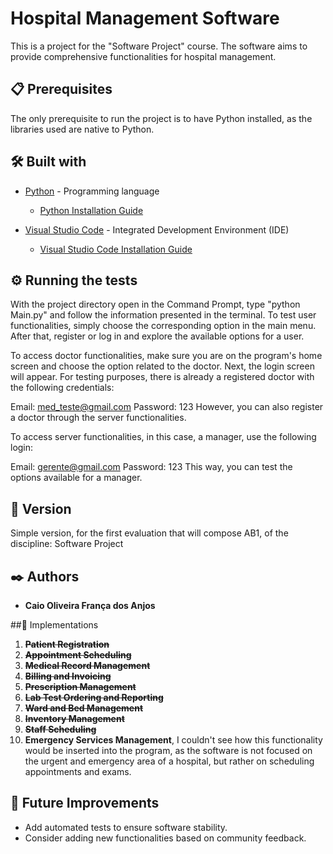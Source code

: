 # Hospital Management Software

This is a project for the "Software Project" course. The software aims to provide comprehensive functionalities for hospital management.

## 📋 Prerequisites

The only prerequisite to run the project is to have Python installed, as the libraries used are native to Python.

## 🛠️ Built with

* [Python](https://www.python.org/) - Programming language
  - [Python Installation Guide](https://www.python.org/downloads/)

* [Visual Studio Code](https://code.visualstudio.com/) - Integrated Development Environment (IDE)
  - [Visual Studio Code Installation Guide](https://code.visualstudio.com/download/)


## ⚙️ Running the tests

With the project directory open in the Command Prompt, type "python Main.py" and follow the information presented in the terminal. To test user functionalities, simply choose the corresponding option in the main menu. After that, register or log in and explore the available options for a user.

To access doctor functionalities, make sure you are on the program's home screen and choose the option related to the doctor. Next, the login screen will appear. For testing purposes, there is already a registered doctor with the following credentials:

Email: med_teste@gmail.com
Password: 123
However, you can also register a doctor through the server functionalities.

To access server functionalities, in this case, a manager, use the following login:

Email: gerente@gmail.com
Password: 123
This way, you can test the options available for a manager.

## 📌 Version

Simple version, for the first evaluation that will compose AB1, of the discipline: Software Project

## ✒️ Authors

* **Caio Oliveira França dos Anjos**

##📄 Implementations
1. **~~Patient Registration~~**
2. **~~Appointment Scheduling~~**
3. **~~Medical Record Management~~**
4. **~~Billing and Invoicing~~**
5. **~~Prescription Management~~**
6. **~~Lab Test Ordering and Reporting~~**
7. **~~Ward and Bed Management~~**
8. **~~Inventory Management~~**
9. **~~Staff Scheduling~~**
10. **Emergency Services Management**, I couldn't see how this functionality would be inserted into the program, as the software is not focused on the urgent and emergency area of a hospital, but rather on scheduling appointments and exams.

## 🚀 Future Improvements

- Add automated tests to ensure software stability.
- Consider adding new functionalities based on community feedback.















